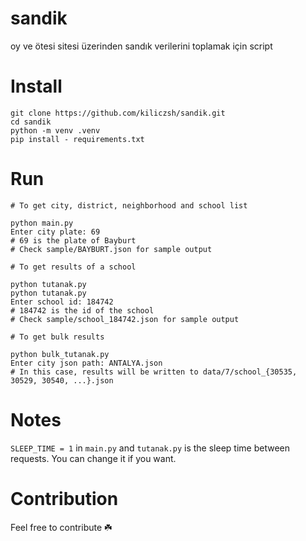 # sandik
oy ve ötesi sitesi üzerinden sandık verilerini toplamak için script


# Install
```console
git clone https://github.com/kiliczsh/sandik.git
cd sandik
python -m venv .venv
pip install - requirements.txt
```

# Run
```console
# To get city, district, neighborhood and school list

python main.py
Enter city plate: 69
# 69 is the plate of Bayburt
# Check sample/BAYBURT.json for sample output

# To get results of a school

python tutanak.py
python tutanak.py
Enter school id: 184742
# 184742 is the id of the school
# Check sample/school_184742.json for sample output

# To get bulk results

python bulk_tutanak.py
Enter city json path: ANTALYA.json
# In this case, results will be written to data/7/school_{30535, 30529, 30540, ...}.json
```

# Notes
`SLEEP_TIME = 1` in `main.py` and `tutanak.py` is the sleep time between requests. You can change it if you want.


# Contribution
Feel free to contribute ☘️
